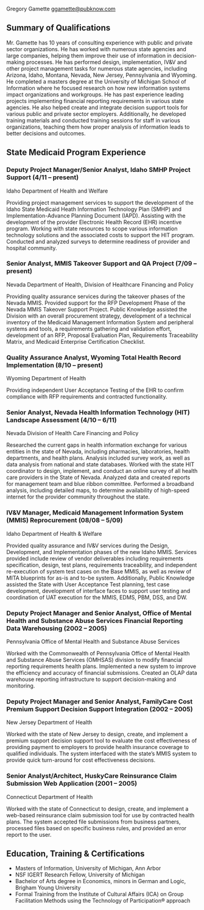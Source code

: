 Gregory Gamette
ggamette@pubknow.com 

## Summary of Qualifications
Mr. Gamette has 10 years of consulting experience with public and private sector organizations. He has worked with numerous state agencies and large companies, helping them improve their use of information in decision-making processes. He has performed design, implementation, IV&V and other project management tasks for numerous state agencies, including Arizona, Idaho, Montana, Nevada, New Jersey, Pennsylvania and Wyoming. He completed a masters degree at the University of Michigan School of Information where he focused research on how new information systems impact organizations and workgroups. He has past experience leading projects implementing financial reporting requirements in various state agencies. He also helped create and integrate decision support tools for various public and private sector employers. Additionally, he developed training materials and conducted training sessions for staff in various organizations, teaching them how proper analysis of information leads to better decisions and outcomes.

## State Medicaid Program Experience 

### Deputy Project Manager/Senior Analyst, Idaho SMHP Project Support (4/11 – present)

Idaho Department of Health and Welfare

Providing project management services to support the development of the Idaho State Medicaid Heath Information Technology Plan (SMHP) and Implementation-Advance Planning Document (IAPD). Assisting with the development of the provider Electronic Health Record (EHR) incentive program. Working with state resources to scope various information technology solutions and the associated costs to support the HIT program. Conducted and analyzed surveys to determine readiness of provider and hospital community.

### Senior Analyst, MMIS Takeover Support and QA Project (7/09 – present)

Nevada Department of Health, Division of Healthcare Financing and Policy

Providing quality assurance services during the takeover phases of the Nevada MMIS. Provided support for the RFP Development Phase of the Nevada MMIS Takeover Support Project. Public Knowledge assisted the Division with an overall procurement strategy, development of a technical inventory of the Medicaid Management Information System and peripheral systems and tools, a requirements gathering and validation effort, development of an RFP, Proposal Evaluation Plan, Requirements Traceability Matrix, and Medicaid Enterprise Certification Checklist.

### Quality Assurance Analyst, Wyoming Total Health Record Implementation (8/10 – present)

Wyoming Department of Health

Providing independent User Acceptance Testing of the EHR to confirm compliance with RFP requirements and contracted functionality.

### Senior Analyst, Nevada Health Information Technology (HIT) Landscape Assessment (4/10 – 6/11)

Nevada Division of Health Care Financing and Policy

Researched the current gaps in health information exchange for various entities in the state of Nevada, including pharmacies, laboratories, health departments, and health plans. Analysis included survey work, as well as data analysis from national and state databases. Worked with the state HIT coordinator to design, implement, and conduct an online survey of all health care providers in the State of Nevada. Analyzed data and created reports for management team and blue ribbon committee. Performed a broadband analysis, including detailed maps, to determine availability of high-speed internet for the provider community throughout the state.

### IV&V Manager, Medicaid Management Information System (MMIS) Reprocurement (08/08 – 5/09)

Idaho Department of Health & Welfare

Provided quality assurance and IV&V services during the Design, Development, and Implementation phases of the new Idaho MMIS. Services provided include review of vendor deliverables including requirements specification, design, test plans, requirements traceability, and independent re-execution of system test cases on the Base MMIS, as well as review of MITA blueprints for as-is and to-be system. Additionally, Public Knowledge assisted the State with User Acceptance Test planning, test case development, development of interface faces to support user testing and coordination of UAT execution for the MMIS, EDMS, PBM, DSS, and DW. 

### Deputy Project Manager and Senior Analyst, Office of Mental Health and Substance Abuse Services Financial Reporting Data Warehousing (2002 – 2005)

Pennsylvania Office of Mental Health and Substance Abuse Services

Worked with the Commonwealth of Pennsylvania Office of Mental Health and Substance Abuse Services (OMHSAS) division to modify financial reporting requirements health plans. Implemented a new system to improve the efficiency and accuracy of financial submissions. Created an OLAP data warehouse reporting infrastructure to support decision-making and monitoring.

### Deputy Project Manager and Senior Analyst, FamilyCare Cost Premium Support Decision Support Integration (2002 – 2005)

New Jersey Department of Health

Worked with the state of New Jersey to design, create, and implement a premium support decision support tool to evaluate the cost effectiveness of providing payment to employers to provide health insurance coverage to qualified individuals. The system interfaced with the state’s MMIS system to provide quick turn-around for cost effectiveness decisions.

### Senior Analyst/Architect, HuskyCare Reinsurance Claim Submission Web Application (2001 – 2005)

Connecticut Department of Health

Worked with the state of Connecticut to design, create, and implement a web-based reinsurance claim submission tool for use by contracted health plans. The system accepted file submissions from business partners, processed files based on specific business rules, and provided an error report to the user.

## Education, Training & Certifications

* Masters of Information, University of Michigan, Ann Arbor
* NSF IGERT Research Fellow, University of Michigan 
* Bachelor of Arts degree in Economics, minors in German and Logic, Brigham Young University
* Formal Training from the Institute of Cultural Affairs (ICA) on Group Facilitation Methods using the Technology of Participation® approach
